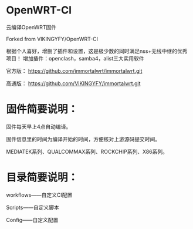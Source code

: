 # OpenWRT-CI
云编译OpenWRT固件

Forked from VIKINGYFY/OpenWRT-CI

根据个人喜好，增删了插件和设置，这是极少数的同时满足nss+无线中继的优秀项目！
增加插件：openclash，samba4，alist三大实用软件


官方版：
https://github.com/immortalwrt/immortalwrt.git

高通版：
https://github.com/VIKINGYFY/immortalwrt.git

# 固件简要说明：

固件每天早上4点自动编译。

固件信息里的时间为编译开始的时间，方便核对上游源码提交时间。

MEDIATEK系列、QUALCOMMAX系列、ROCKCHIP系列、X86系列。

# 目录简要说明：

workflows——自定义CI配置

Scripts——自定义脚本

Config——自定义配置
